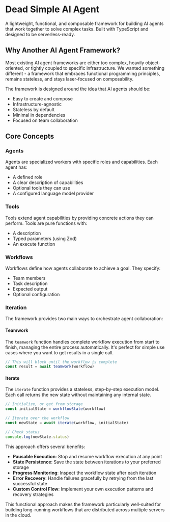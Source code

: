 # Dead Simple AI Agent

A lightweight, functional, and composable framework for building AI agents that work together to solve complex tasks. Built with TypeScript and designed to be serverless-ready.

## Why Another AI Agent Framework?

Most existing AI agent frameworks are either too complex, heavily object-oriented, or tightly coupled to specific infrastructure. We wanted something different - a framework that embraces functional programming principles, remains stateless, and stays laser-focused on composability.

The framework is designed around the idea that AI agents should be:
- Easy to create and compose
- Infrastructure-agnostic
- Stateless by default
- Minimal in dependencies
- Focused on team collaboration

## Core Concepts

### Agents

Agents are specialized workers with specific roles and capabilities. Each agent has:
- A defined role
- A clear description of capabilities
- Optional tools they can use
- A configured language model provider

### Tools

Tools extend agent capabilities by providing concrete actions they can perform. Tools are pure functions with:
- A description
- Typed parameters (using Zod)
- An execute function

### Workflows

Workflows define how agents collaborate to achieve a goal. They specify:
- Team members
- Task description
- Expected output
- Optional configuration

### Iteration

The framework provides two main ways to orchestrate agent collaboration:

#### Teamwork

The `teamwork` function handles complete workflow execution from start to finish, managing the entire process automatically. It's perfect for simple use cases where you want to get results in a single call.

```typescript
// This will block until the workflow is complete
const result = await teamwork(workflow)
```

#### Iterate

The `iterate` function provides a stateless, step-by-step execution model. Each call returns the new state without maintaining any internal state.

```typescript
// Initialize, or get from storage
const initialState = workflowState(workflow)

// Iterate over the workflow
const newState = await iterate(workflow, initialState)

// Check status
console.log(newState.status)
```

This approach offers several benefits:

- **Pausable Execution**: Stop and resume workflow execution at any point
- **State Persistence**: Save the state between iterations to your preferred storage
- **Progress Monitoring**: Inspect the workflow state after each iteration
- **Error Recovery**: Handle failures gracefully by retrying from the last successful state
- **Custom Control Flow**: Implement your own execution patterns and recovery strategies

This functional approach makes the framework particularly well-suited for building long-running workflows that are distributed across multiple servers in the cloud.


